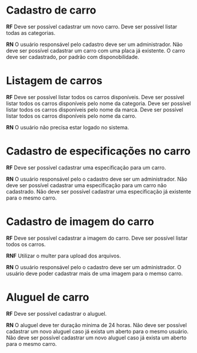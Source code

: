 # Cadastro de carro

**RF**
Deve ser possível cadastrar um novo carro.
Deve ser possível listar todas as categorias.

**RN**
O usuário responsável pelo cadastro deve ser um administrador.
Não deve ser possível cadastrar um carro com uma placa já existente.
O carro deve ser cadastrado, por padrão com disponobilidade.

# Listagem de carros 

**RF**
Deve ser possível listar todos os carros disponíveis.
Deve ser possível listar todos os carros disponíveis pelo nome da categoria.
Deve ser possível listar todos os carros disponíveis pelo nome da marca.
Deve ser possível listar todos os carros disponíveis pelo nome da carro.

**RN**
O usuário não precisa estar logado no sistema.

# Cadastro de especificações no carro

**RF**
Deve ser possível cadastrar uma especificação para um carro.

**RN**
O usuário responsável pelo o cadastro deve ser um administrador.
Não deve ser possível cadastrar uma especificação para um carro não cadastrado.
Não deve ser possível cadastrar uma especificação já existente para o mesmo carro.

# Cadastro de imagem do carro

**RF**
Deve ser possível cadastrar a imagem do carro.
Deve ser possível listar todos os carros.

**RNF**
Utilizar o multer para upload dos arquivos.

**RN**
O usuário responsável pelo o cadastro deve ser um administrador.
O usuário deve poder cadastrar mais de uma imagem para o memso carro.

# Aluguel de carro

**RF**
Deve ser possível cadastrar o aluguel.

**RN**
O aluguel deve ter duração minima de 24 horas.
Não deve ser possível cadastrar um novo aluguel caso já exista um aberto para o mesmo usuário.
Não deve ser possível cadastrar um novo aluguel caso já exista um aberto para o mesmo carro.